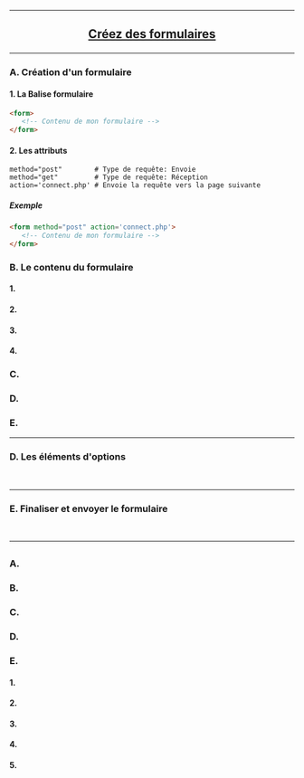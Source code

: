 ---------------------------------------------------------------------------------------------------------------------------------------------------------------
## <p align='center'> [Créez des formulaires](https://openclassrooms.com/fr/courses/1603881-apprenez-a-creer-votre-site-web-avec-html5-et-css3/1607171-creez-des-formulaires)</p>

---------------------------------------------------------------------------------------------------------------------------------------------------------------
### A. Création d'un formulaire 

#### 1. La Balise formulaire
```html
<form> 
   <!-- Contenu de mon formulaire -->
</form>
```
#### 2. Les attributs
```
method="post"        # Type de requête: Envoie
method="get"         # Type de requête: Réception 
action='connect.php' # Envoie la requête vers la page suivante
```
##### Exemple
```html
<form method="post" action='connect.php'> 
   <!-- Contenu de mon formulaire -->
</form>
```
### B. Le contenu du formulaire
#### 1. 

#### 2. 
#### 3. 
#### 4. 

### C. 
### D. 
### E. 




---------------------------------------------------------------------------------------------------------------------------------------------------------------
### D. Les éléments d'options


<br />

---------------------------------------------------------------------------------------------------------------------------------------------------------------
### E. Finaliser et envoyer le formulaire

<br />

---------------------------------------------------------------------------------------------------------------------------------------------------------------
## <p align='center'> []()</p>

### A.
### B.
### C.
### D.
### E.


#### 1.
#### 2.
#### 3.
#### 4.
#### 5.

```
```
